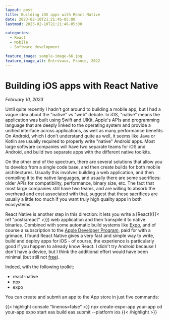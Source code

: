 ```yaml
---
layout: post
title: Building iOS apps with React Native
date: 2023-02-10T21:21:46-05:00
lastmod: 2023-02-10T21:21:46-05:00

categories:
  - React
  - Mobile
  - Software development

feature_image: sample-image-66.jpg
feature_image_alt: Entrevaux, France, 2022
---
```


# Building iOS apps with React Native

*February 10, 2023*

Until quite recently I hadn't got around to building a mobile app, but I had a vague idea about the "native" vs "web" debate. In iOS, "native" means the application was built using Swift and UIKit, Apple's APIs and programming language that are deeply linked to the operating system and provide a unified interface across applications, as well as many performance benefits. On Android, which I don't understand quite as well, it seems like Java or Kotlin are usually required to properly write "native" Android apps. Most large software companies will have two separate teams for iOS and Android, and build two separate apps with the different native toolkits. 

On the other end of the spectrum, there are several solutions that allow you to develop from a single code base, and then create builds for both mobile architectures. Usually this involves building a web application, and then compiling it to the native languages, and usually there are some sacrifices: older APIs for compatibility, performance, binary size, etc. The fact that most large companies still have two teams, and are willing to absorb the overhead and cost associated with that, suggest that these sacrifices are usually a little too much if you want truly high quality apps in both ecosystems. 

React Native is another step in this direction: it lets you write a [React]({{< ref "posts/react" >}}) web application and then transpile it to native binaries. Combined with some automatic build systems like [Expo](https://expo.dev), and of course a subscription to the [Apple Developer Program](https://developer.apple.com), paid for with a grimace, I found React Native gives a very fast and simple way to write, build and deploy apps for iOS - of course, the experience is particularly good if you happen to already know React. I didn't try Android because I don't have a device, but I think the additional effort would have been minimal (but still not [free](https://support.google.com/googleplay/android-developer/thread/238604449/how-do-i-create-a-game-and-upload-it-to-the-app-store?hl=en#:~:text=If%20you%20don't%20already,Prepare%20your%20game%20for%20submission)).

Indeed, with the following toolkit:

- react-native
- npx
- expo

You can create and submit an app to the App store in just five commands:

{{< highlight console "linenos=false" >}}
npx create-expo-app your-app
cd your-app
expo start
eas build
eas submit --platform ios
{{< /highlight >}}

